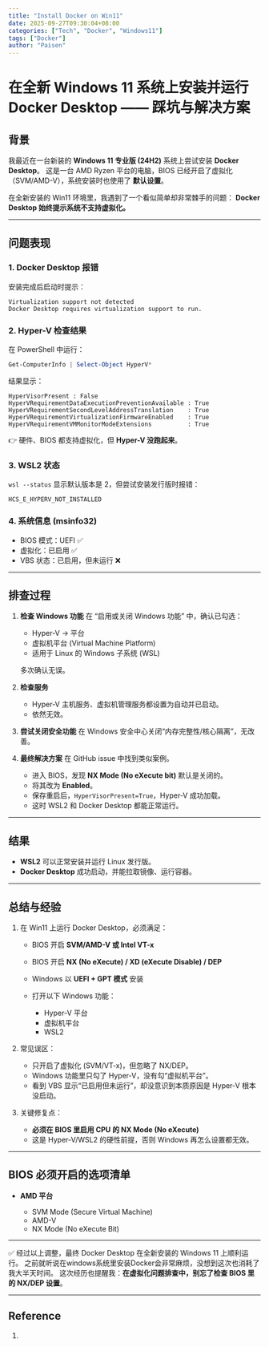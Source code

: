 ```yaml
---
title: "Install Docker on Win11"
date: 2025-09-27T09:30:04+08:00
categories: ["Tech", "Docker", "Windows11"]
tags: ["Docker"]
author: "Paisen"
---
```


# 在全新 Windows 11 系统上安装并运行 Docker Desktop —— 踩坑与解决方案

## 背景

我最近在一台新装的 **Windows 11 专业版 (24H2)** 系统上尝试安装 **Docker Desktop**。
这是一台 AMD Ryzen 平台的电脑，BIOS 已经开启了虚拟化（SVM/AMD-V），系统安装时也使用了 **默认设置**。

在全新安装的 Win11 环境里，我遇到了一个看似简单却非常棘手的问题：
**Docker Desktop 始终提示系统不支持虚拟化。**

---

## 问题表现

### 1. Docker Desktop 报错

安装完成后启动时提示：

```
Virtualization support not detected
Docker Desktop requires virtualization support to run.
```

### 2. Hyper-V 检查结果

在 PowerShell 中运行：

```powershell
Get-ComputerInfo | Select-Object HyperV*
```

结果显示：

```
HyperVisorPresent : False
HyperVRequirementDataExecutionPreventionAvailable : True
HyperVRequirementSecondLevelAddressTranslation    : True
HyperVRequirementVirtualizationFirmwareEnabled    : True
HyperVRequirementVMMonitorModeExtensions          : True
```

👉 硬件、BIOS 都支持虚拟化，但 **Hyper-V 没跑起来**。

### 3. WSL2 状态

`wsl --status` 显示默认版本是 2，但尝试安装发行版时报错：

```
HCS_E_HYPERV_NOT_INSTALLED
```

### 4. 系统信息 (msinfo32)

* BIOS 模式：UEFI ✅
* 虚拟化：已启用 ✅
* VBS 状态：已启用，但未运行 ❌

---

## 排查过程

1. **检查 Windows 功能**
   在 “启用或关闭 Windows 功能” 中，确认已勾选：

   * Hyper-V → 平台
   * 虚拟机平台 (Virtual Machine Platform)
   * 适用于 Linux 的 Windows 子系统 (WSL)

   多次确认无误。


2. **检查服务**

   * Hyper-V 主机服务、虚拟机管理服务都设置为自动并已启动。
   * 依然无效。

3. **尝试关闭安全功能**
   在 Windows 安全中心关闭“内存完整性/核心隔离”，无改善。

4. **最终解决方案**
   在 GitHub issue 中找到类似案例。

   * 进入 BIOS，发现 **NX Mode (No eXecute bit)** 默认是关闭的。
   * 将其改为 **Enabled**。
   * 保存重启后，`HyperVisorPresent=True`，Hyper-V 成功加载。
   * 这时 WSL2 和 Docker Desktop 都能正常运行。

---

## 结果

* **WSL2** 可以正常安装并运行 Linux 发行版。
* **Docker Desktop** 成功启动，并能拉取镜像、运行容器。

---

## 总结与经验

1. 在 Win11 上运行 Docker Desktop，必须满足：

   * BIOS 开启 **SVM/AMD-V 或 Intel VT-x**
   * BIOS 开启 **NX (No eXecute) / XD (eXecute Disable) / DEP**
   * Windows 以 **UEFI + GPT 模式** 安装
   * 打开以下 Windows 功能：

     * Hyper-V 平台
     * 虚拟机平台
     * WSL2

2. 常见误区：

   * 只开启了虚拟化 (SVM/VT-x)，但忽略了 NX/DEP。
   * Windows 功能里只勾了 Hyper-V，没有勾“虚拟机平台”。
   * 看到 VBS 显示“已启用但未运行”，却没意识到本质原因是 Hyper-V 根本没启动。

3. 关键修复点：

   * **必须在 BIOS 里启用 CPU 的 NX Mode (No eXecute)**
   * 这是 Hyper-V/WSL2 的硬性前提，否则 Windows 再怎么设置都无效。

---

## BIOS 必须开启的选项清单

* **AMD 平台**

  * SVM Mode (Secure Virtual Machine)
  * AMD-V
  * NX Mode (No eXecute Bit)

---

✅ 经过以上调整，最终 Docker Desktop 在全新安装的 Windows 11 上顺利运行。
之前就听说在windows系统里安装Docker会非常麻烦，没想到这次也消耗了我大半天时间。
这次经历也提醒我：**在虚拟化问题排查中，别忘了检查 BIOS 里的 NX/DEP 设置**。

---


## Reference
1. []()